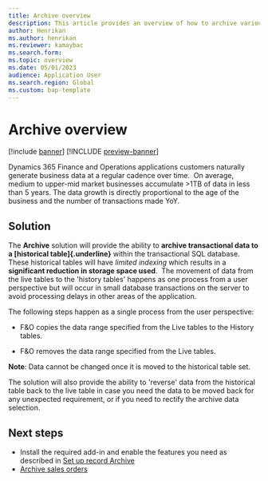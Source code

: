 ```yaml
---
title: Archive overview
description: This article provides an overview of how to archive various types of records in finance and operations apps.
author: Henrikan
ms.author: henrikan
ms.reviewer: kamaybac
ms.search.form: 
ms.topic: overview
ms.date: 05/01/2023
audience: Application User
ms.search.region: Global
ms.custom: bap-template
---
```


# Archive overview

[!include [banner](../includes/banner.md)]
[!INCLUDE [preview-banner](../includes/preview-banner.md)]

Dynamics 365 Finance and Operations applications customers naturally
generate business data at a regular cadence over time.  On average,
medium to upper-mid market businesses accumulate \>1TB of data in less
than 5 years. The data growth is directly proportional to the age of the
business and the number of transactions made YoY.

## Solution
The **Archive** solution will provide the ability to **archive
transactional data to a [historical table]{.underline}** within the
transactional SQL database. These historical tables will have *limited
indexing* which results in a **significant reduction in storage space
used**.  The movement of data from the live tables to the 'history
tables' happens as one process from a user perspective but will occur in
small database transactions on the server to avoid processing delays in
other areas of the application. 

The following steps happen as a single process from the user
perspective:

-   F&O copies the data range specified from the Live tables to the
    History tables.

-   F&O removes the data range specified from the Live tables.

**Note**: Data cannot be changed once it is moved to the historical
table set. 

The solution will also provide the ability to 'reverse' data from the
historical table back to the live table in case you need the data to be
moved back for any unexpected requirement, or if you need to rectify the
archive data selection. 

## Next steps

- Install the required add-in and enable the features you need as described in [Set up record Archive](archive-setup.md)
- [Archive sales orders](archive-sales-orders.md)
